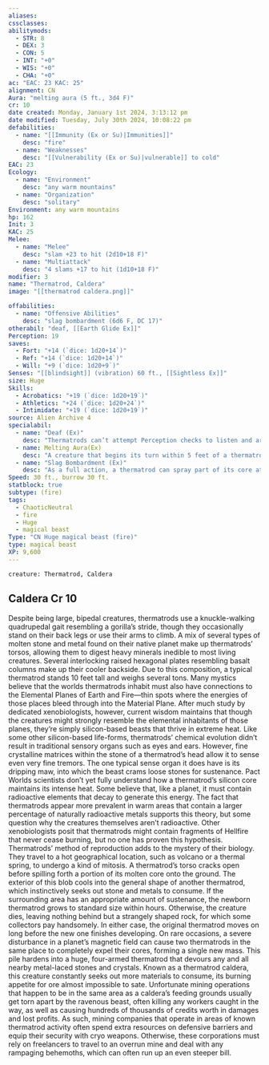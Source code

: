 ```yaml
---
aliases: 
cssclasses:
abilitymods:
  - STR: 8
  - DEX: 3
  - CON: 5
  - INT: "+0"
  - WIS: "+0"
  - CHA: "+0"
ac: "EAC: 23 KAC: 25" 
alignment: CN
Aura: "melting aura (5 ft., 3d4 F)"
cr: 10
date created: Monday, January 1st 2024, 3:13:12 pm
date modified: Tuesday, July 30th 2024, 10:08:22 pm
defabilities:
  - name: "[[Immunity (Ex or Su)|Immunities]]"
    desc: "fire"
  - name: "Weaknesses"
    desc: "[[Vulnerability (Ex or Su)|vulnerable]] to cold"
EAC: 23
Ecology:
  - name: "Environment"
    desc: "any warm mountains"
  - name: "Organization"
    desc: "solitary"
Environment: any warm mountains
hp: 162
Init: 3
KAC: 25
Melee:
  - name: "Melee"
    desc: "slam +23 to hit (2d10+18 F)"
  - name: "Multiattack"
    desc: "4 slams +17 to hit (1d10+18 F)"
modifier: 3
name: "Thermatrod, Caldera"
image: "[[thermatrod caldera.png]]"

offabilities:
  - name: "Offensive Abilities"
    desc: "slag bombardment (6d6 F, DC 17)"
otherabil: "deaf, [[Earth Glide Ex]]"
Perception: 19
saves:
  - Fort: "+14 (`dice: 1d20+14`)"
  - Ref: "+14 (`dice: 1d20+14`)"
  - Will: "+9 (`dice: 1d20+9`)" 
Senses: "[[blindsight]] (vibration) 60 ft., [[Sightless Ex]]"
size: Huge
Skills:
  - Acrobatics: "+19 (`dice: 1d20+19`)"
  - Athletics: "+24 (`dice: 1d20+24`)"
  - Intimidate: "+19 (`dice: 1d20+19`)" 
source: Alien Archive 4 
specialabil:
  - name: "Deaf (Ex)"
    desc: "Thermatrods can’t attempt Perception checks to listen and are immune to effects that rely on hearing to function."
  - name: Melting Aura(Ex)
    desc: "A creature that begins its turn within 5 feet of a thermatrod takes 1d4 fire damage from the creature’s intense internal temperature."
  - name: "Slag Bombardment (Ex)"
    desc: "As a full action, a thermatrod can spray part of its core at up to three grid intersections within 60 feet. Each creature within 10 feet of these intersections takes 6d6 fire damage and gains the staggered condition as the molten material hardens. An affected creature can attempt a DC 12 Reflex save to halve the damage and negate the staggered condition. Otherwise, the staggered condition lasts for 1 minute or until the target or an adjacent creature uses a full action to free the target. A creature caught in two or more overlapping areas affected by this ability is subject to the damage only once but takes a –2 penalty to the Reflex saving throw."
Speed: 30 ft., burrow 30 ft. 
statblock: true
subtype: (fire)
tags:
  - ChaoticNeutral
  - fire
  - Huge
  - magical beast
Type: "CN Huge magical beast (fire)"
type: magical beast
XP: 9,600 
---
```


```statblock
creature: Thermatrod, Caldera
```

## Caldera Cr 10

Despite being large, bipedal creatures, thermatrods use a knuckle-walking quadrupedal gait resembling a gorilla’s stride, though they occasionally stand on their back legs or use their arms to climb. A mix of several types of molten stone and metal found on their native planet make up thermatrods’ torsos, allowing them to digest heavy minerals inedible to most living creatures. Several interlocking raised hexagonal plates resembling basalt columns make up their cooler backside. Due to this composition, a typical thermatrod stands 10 feet tall and weighs several tons.
Many mystics believe that the worlds thermatrods inhabit must also have connections to the Elemental Planes of Earth and Fire—thin spots where the energies of those places bleed through into the Material Plane. After much study by dedicated xenobiologists, however, current wisdom maintains that though the creatures might strongly resemble the elemental inhabitants of those planes, they’re simply silicon-based beasts that thrive in extreme heat.
Like some other silicon-based life-forms, thermatrods’ chemical evolution didn’t result in traditional sensory organs such as eyes and ears. However, fine crystalline matrices within the stone of a thermatrod’s head allow it to sense even very fine tremors. The one typical sense organ it does have is its dripping maw, into which the beast crams loose stones for sustenance.
Pact Worlds scientists don’t yet fully understand how a thermatrod’s silicon core maintains its intense heat. Some believe that, like a planet, it must contain radioactive elements that decay to generate this energy. The fact that thermatrods appear more prevalent in warm areas that contain a larger percentage of naturally radioactive metals supports this theory, but some question why the creatures themselves aren’t radioactive. Other xenobiologists posit that thermatrods might contain fragments of Hellfire that never cease burning, but no one has proven this hypothesis.
Thermatrods’ method of reproduction adds to the mystery of their biology. They travel to a hot geographical location, such as volcano or a thermal spring, to undergo a kind of mitosis. A thermatrod’s torso cracks open before spilling forth a portion of its molten core onto the ground. The exterior of this blob cools into the general shape of another thermatrod, which instinctively seeks out stone and metals to consume. If the surrounding area has an appropriate amount of sustenance, the newborn thermatrod grows to standard size within hours. Otherwise, the creature dies, leaving nothing behind but a strangely shaped rock, for which some collectors pay handsomely. In either case, the original thermatrod moves on long before the new one finishes developing.
On rare occasions, a severe disturbance in a planet’s magnetic field can cause two thermatrods in the same place to completely expel their cores, forming a single new mass. This pile hardens into a huge, four-armed thermatrod that devours any and all nearby metal-laced stones and crystals. Known as a thermatrod caldera, this creature constantly seeks out more materials to consume, its burning appetite for ore almost impossible to sate. Unfortunate mining operations that happen to be in the same area as a caldera’s feeding grounds usually get torn apart by the ravenous beast, often killing any workers caught in the way, as well as causing hundreds of thousands of credits worth in damages and lost profits. As such, mining companies that operate in areas of known thermatrod activity often spend extra resources on defensive barriers and equip their security with cryo weapons. Otherwise, these corporations must rely on freelancers to travel to an overrun mine and deal with any rampaging behemoths, which can often run up an even steeper bill.
